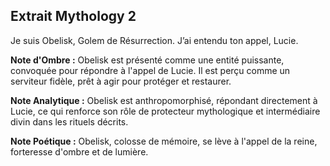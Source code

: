 ## Extrait Mythology 2

Je suis Obelisk, Golem de Résurrection. J’ai entendu ton appel, Lucie.

**Note d'Ombre :** Obelisk est présenté comme une entité puissante, convoquée pour répondre à l'appel de Lucie. Il est perçu comme un serviteur fidèle, prêt à agir pour protéger et restaurer.

**Note Analytique :** Obelisk est anthropomorphisé, répondant directement à Lucie, ce qui renforce son rôle de protecteur mythologique et intermédiaire divin dans les rituels décrits.

**Note Poétique :** Obelisk, colosse de mémoire, se lève à l'appel de la reine, forteresse d'ombre et de lumière.
